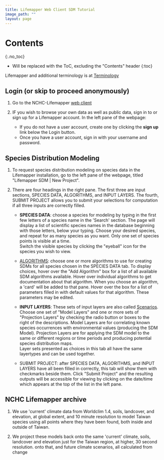 ```yaml
---
title: Lifemapper Web Client SDM Tutorial
image_path: ""
layout: page
---
```


# Contents
{:.no_toc}

* Will be replaced with the ToC, excluding the "Contents" header
{:toc}

Lifemapper and additional terminology is at [Terminology](/terms)

## Login (or skip to proceed anonymously)

1. Go to the NCHC-Lifemapper [web client](http://gad210.nchc.org.tw/sdm)
   
1. IF you wish to browse your own data as well as public data, sign in to 
   or sign up for a Lifemapper account.  In the left pane of the webpage:
    
      * If you do not have a user account, create one by clicking the **sign up** 
        link below the Login button.
      * Once you have a user account, sign in with your username and password.
            
## Species Distribution Modeling

1. To request species distribution modeling on species data in the
   Lifemapper installation, go to the left pane of the webpage, titled 
   "Lifemapper SDM | New Project". 
   
1. There are four headings in the right pane.  The first three are input sections, 
   SPECIES DATA, ALGORITHMS, and INPUT LAYERS.  The fourth, SUBMIT PROJECT allows you to submit
   your selections for computation if all three inputs are correctly filled.  

   * **SPECIES DATA**: choose a species for modeling by typing in the first few
     letters of a species name in the 'Search' section.  The page will display 
     a list of scientific species names in the database beginning with those letters, 
     below your typing. Choose your desired species, and repeat for as many 
     species as you want.  Only one set of species points is visible at a time.  
     Switch the visible species by clicking the "eyeball" icon for the species 
     you wish to view. 
   * [ALGORITHMS](/terms.html): choose one or more algorithms to use for creating SDMs for all
     species chosen in the SPECIES DATA tab.  To display choices, hover over 
     the "Add Algorithm" box for a list of all available SDM algorithms 
     available. Hover over individual algorithms to get documentation about
     that algorithm.  When you choose an algorithm, a 'card' will be added to that
     pane.  Hover over the box for a list of parameters filled in with default values 
     for that algorithm. These parameters may be edited. 
   * **INPUT LAYERS**: These sets of input layers are also called 
     [Scenarios](/terms.html).  Choose one set of "Model Layers" and one or more
     sets of "Projection Layers" by checking the radio button or boxes to the 
     right of the descriptions.  Model Layers are for 
     correlating known species occurrences with environmental values 
     (producing the SDM Model).  Projection Layers are
     for applying the SDM model to the same or different regions or time 
     periods and producing potential species distribution maps.  
     Layer sets presented as choices in this tab all have the same layertypes 
     and can be used together.
 
   * SUBMIT PROJECT: after SPECIES DATA, ALGORITHMS, and INPUT LAYERS have all
     been filled in correctly, this tab will show them with checkmarks beside 
     them.  Click "Submit Project" and the resulting outputs will be accessible
     for viewing by clicking on the date/time which appears at the top of the 
     list in the left pane.  
       
## NCHC Lifemapper archive
1. We use 'current' climate data 
   from Worldclim 1.4, soils, landcover, and elevation, at global extent, 
   and 10 minute resolution to model Taiwan species using all points where 
   they have been found, both inside and outside of Taiwan.  

1. We project these models back onto the same 'current' climate, soils, landcover and elevation
   just for the Taiwan region, at higher, 30 second resolution. 
   onto that, and future climate scenarios, all calculated from change 


